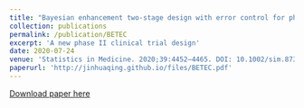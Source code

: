```yaml
---
title: "Bayesian enhancement two-stage design with error control for phase II clinical trials"
collection: publications
permalink: /publication/BETEC
excerpt: 'A new phase II clinical trial design'
date: 2020-07-24
venue: 'Statistics in Medicine. 2020;39:4452–4465. DOI: 10.1002/sim.8734'
paperurl: 'http://jinhuaqing.github.io/files/BETEC.pdf'
---
```


[Download paper here](http://jinhuaqing.github.io/files/BETEC.pdf)